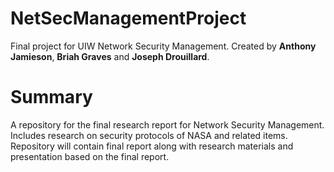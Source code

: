 # NetSecManagementProject

Final project for UIW Network Security Management. Created by **Anthony Jamieson**, **Briah Graves** and **Joseph Drouillard**.

# Summary

A repository for the final research report for Network Security Management. Includes research on security protocols of NASA and related items. Repository will contain final report along with research materials and presentation based on the final report. 
